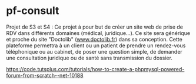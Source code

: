 # pf-consult
Projet de S3 et S4 :
Ce projet à pour but de créer un site web de prise de RDV dans différents domaines (médical, juridique...).
Ce site sera générique et proche du site "Doctolib" (www.doctolib.fr) dans sa conception.
Cette plateforme permettra à un client ou un patient de prendre un rendez-vous téléphonique ou au cabinet, de poser une question simple, de demander une consultation juridique ou de santé sans transmission du dossier.


https://code.tutsplus.com/tutorials/how-to-create-a-phpmysql-powered-forum-from-scratch--net-10188